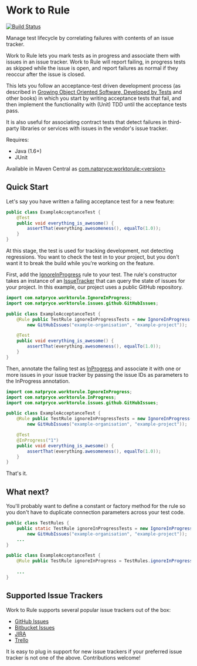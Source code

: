 Work to Rule
============

[![Build Status](https://travis-ci.org/npryce/worktorule.svg)](https://travis-ci.org/npryce/worktorule)

Manage test lifecycle by correlating failures with contents of an issue tracker.

Work to Rule lets you mark tests as in progress and associate them with issues in an issue tracker.  Work to Rule
will report failing, in progress tests as skipped while the issue is open, and report failures as normal if they
reoccur after the issue is closed.

This lets you follow an acceptance-test driven development process 
(as described in [Growing Object Oriented Software, Developed by Tests](http://www.growing-object-oriented-software.com) 
and other books) in which you start by writing acceptance tests that fail, and then implement the functionality with 
(Unit) TDD until the acceptance tests pass.

It is also useful for associating contract tests that detect failures in third-party libraries or services with
issues in the vendor's issue tracker.

Requires:

 - Java (1.6+)
 - JUnit

Available in Maven Central as [com.natpryce:worktorule:\<version\>](http://search.maven.org/#browse%7C542918654)


Quick Start
-----------

Let's say you have written a failing acceptance test for a new feature:

~~~~~~~~~~~~~~~~~~~~~java
public class ExampleAcceptanceTest {
    @Test
    public void everything_is_awesome() {
        assertThat(everything.awesomeness(), equalTo(1.0));
    }
}
~~~~~~~~~~~~~~~~~~~~~

At this stage, the test is used for tracking development, not detecting regressions. You want to check the test in to your project, but you don't want it to break the build while you're working on the feature. 

First, add the [IgnoreInProgress](src/main/java/com/natpryce/worktorule/IgnoreInProgress.java) rule to your test.  The rule's constructor takes an instance of an [IssueTracker](src/main/java/com/natpryce/worktorule/IssueTracker.java) that can query the state of issues for your project.  In this example, our project uses a public GitHub repository.

~~~~~~~~~~~~~~~~~~~~~java
import com.natpryce.worktorule.IgnoreInProgress;
import com.natpryce.worktorule.issues.github.GitHubIssues;

public class ExampleAcceptanceTest {
    @Rule public TestRule ignoreInProgressTests = new IgnoreInProgress(
        new GitHubIssues("example-organisation", "example-project"));

    @Test
    public void everything_is_awesome() {
        assertThat(everything.awesomeness(), equalTo(1.0));
    }
}
~~~~~~~~~~~~~~~~~~~~~

Then, annotate the failing test as [InProgress](src/main/java/com/natpryce/worktorule/InProgress.java) and associate it with one or more issues in your issue tracker by passing the issue IDs  as parameters to the InProgress annotation. 

~~~~~~~~~~~~~~~~~~~~~java
import com.natpryce.worktorule.IgnoreInProgress;
import com.natpryce.worktorule.InProgress;
import com.natpryce.worktorule.issues.github.GitHubIssues;

public class ExampleAcceptanceTest {
    @Rule public TestRule ignoreInProgressTests = new IgnoreInProgress(
        new GitHubIssues("example-organisation", "example-project"));

    @Test
    @InProgress("1")
    public void everything_is_awesome() {
        assertThat(everything.awesomeness(), equalTo(1.0));
    }
}
~~~~~~~~~~~~~~~~~~~~~

That's it.

What next?
----------

You'll probably want to define a constant or factory method for the rule so you don't have to duplicate 
connection parameters across your test code. 

~~~~~~~~~~~~~~~~~~~~~java
public class TestRules {
    public static TestRule ignoreInProgressTests = new IgnoreInProgress(
        new GitHubIssues("example-organisation", "example-project"));
    ...
}

public class ExampleAcceptanceTest {
    @Rule public TestRule ignoreInProgress = TestRules.ignoreInProgressTests;
    
    ...
}
~~~~~~~~~~~~~~~~~~~~~


Supported Issue Trackers
------------------------

Work to Rule supports several popular issue trackers out of the box:

 - [GitHub Issues](https://guides.github.com/features/issues/)
 - [Bitbucket Issues](https://confluence.atlassian.com/display/BITBUCKET/Use+the+issue+tracker)
 - [JIRA](https://www.atlassian.com/software/jira)
 - [Trello](https://trello.com/)

It is easy to plug in support for new issue trackers if your preferred issue tracker is not one of the above. 
Contributions welcome!
